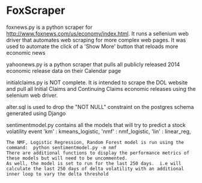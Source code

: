 FoxScraper
==========
foxnews.py is a python scraper for http://www.foxnews.com/us/economy/index.html.  It runs a sellenium web driver that automates web scraping for more complex web pages.  It was used to automate the click of a 'Show More' button that reloads more economic news

yahoonews.py is a python scraper that pulls all publicly released 2014 economic release data on their Calendar page

initialclaims.py is NOT complete.  It is intended to scrape the DOL website and pull all Initial Claims and Continuing Claims economic releases using the selenium web driver.

alter.sql is used to drop the "NOT NULL" constraint on the postgres schema generated using Django

sentimentmodel.py contains all the models that will try to predict a stock volatility event
	'km'  : kmeans_logistic,
    'nmf' : nmf_logistic,
    'lin' : linear_reg,

    The NMF, Logistic Regression, Random Forest model is run using the command:  python sentimentmodel.py -m nmf
    There are additional functions to display the performance metrics of these models but will need to be uncommented.
    As well, the model is set to run for the last 250 days.  i.e will calculate the last 250 days of delta volatility with an additional inner loop to vary the delta threshold
